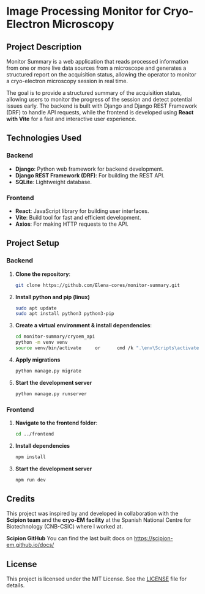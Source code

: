 # Image Processing Monitor for Cryo-Electron Microscopy

## Project Description

Monitor Summary is a web application that reads processed information from one or more live data sources from a microscope and generates a structured report on the acquisition status, allowing the operator to monitor a cryo-electron microscopy session in real time.

The goal is to provide a structured summary of the acquisition status, allowing users to monitor the progress of the session and detect potential issues early. The backend is built with Django and Django REST Framework (DRF) to handle API requests, while the frontend is developed using **React with Vite** for a fast and interactive user experience.

## Technologies Used

### Backend
- **Django**: Python web framework for backend development.
- **Django REST Framework (DRF)**: For building the REST API.
- **SQLite**: Lightweight database.

### Frontend
- **React**: JavaScript library for building user interfaces.
- **Vite**: Build tool for fast and efficient development.
- **Axios**: For making HTTP requests to the API.

## Project Setup

### Backend

1. **Clone the repository**:
   ```bash
   git clone https://github.com/Elena-cores/monitor-summary.git
2. **Install python and pip (linux)**
    ```bash
    sudo apt update
    sudo apt install python3 python3-pip
3. **Create a virtual environment & install dependencies**:
    ```bash
   cd monitor-summary/cryoem_api
   python -m venv venv
   source venv/bin/activate     or      cmd /k ".\env\Scripts\activate.bat" 
4. **Apply migrations**
    ```bash
    python manage.py migrate
5. **Start the development server**
    ```bash
    python manage.py runserver
### Frontend
1. **Navigate to the frontend folder**:
   ```bash
   cd ../frontend
2. **Install dependencies**
    ```bash
    npm install
3. **Start the development server**
    ```bash
    npm run dev
## Credits

This project was inspired by and developed in collaboration with the **Scipion team** and the **cryo-EM facility** at the Spanish National Centre for Biotechnology (CNB-CSIC) where I worked at.

**Scipion GitHub**
You can find the last built docs on https://scipion-em.github.io/docs/

## License

This project is licensed under the MIT License. See the [LICENSE](LICENSE) file for details.

